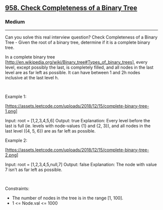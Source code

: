 <h2><a href="https://leetcode.com/problems/check-completeness-of-a-binary-tree/">958. Check Completeness of a Binary Tree</a></h2><h3>Medium</h3><hr>Can you solve this real interview question? Check Completeness of a Binary Tree - Given the root of a binary tree, determine if it is a complete binary tree.

In a complete binary tree [http://en.wikipedia.org/wiki/Binary_tree#Types_of_binary_trees], every level, except possibly the last, is completely filled, and all nodes in the last level are as far left as possible. It can have between 1 and 2h nodes inclusive at the last level h.

 

Example 1:

[https://assets.leetcode.com/uploads/2018/12/15/complete-binary-tree-1.png]


Input: root = [1,2,3,4,5,6]
Output: true
Explanation: Every level before the last is full (ie. levels with node-values {1} and {2, 3}), and all nodes in the last level ({4, 5, 6}) are as far left as possible.


Example 2:

[https://assets.leetcode.com/uploads/2018/12/15/complete-binary-tree-2.png]


Input: root = [1,2,3,4,5,null,7]
Output: false
Explanation: The node with value 7 isn't as far left as possible.


 

Constraints:

 * The number of nodes in the tree is in the range [1, 100].
 * 1 <= Node.val <= 1000